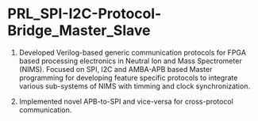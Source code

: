 # PRL_SPI-I2C-Protocol-Bridge_Master_Slave
1) Developed Verilog-based generic communication protocols for FPGA based processing electronics in Neutral Ion and Mass
Spectrometer (NIMS). Focused on SPI, I2C and AMBA-APB based Master programming for developing feature specific
protocols to integrate various sub-systems of NIMS with timming and clock synchronization.

2) Implemented novel APB-to-SPI and vice-versa for cross-protocol communication. 
